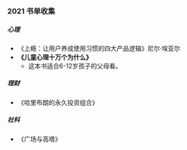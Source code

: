 ### 2021 书单收集

##### 心理

* 《上瘾：让用户养成使用习惯的四大产品逻辑》尼尔·埃亚尔
* **《儿童心理十万个为什么》**
  * 这本书适合6-12岁孩子的父母看。

##### 理财

* 《哈里布朗的永久投资组合》

#####  社科

* 《广场与高塔》

